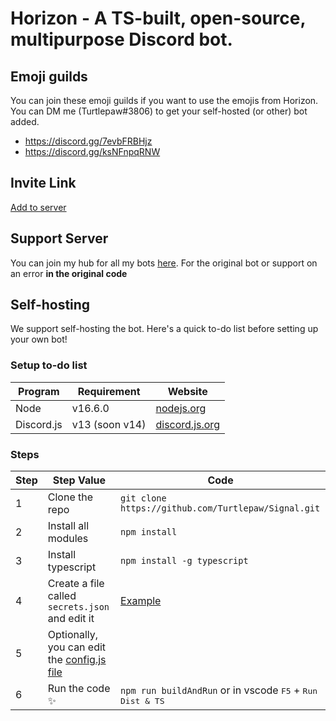 # Horizon - A TS-built, open-source, multipurpose Discord bot.

## Emoji guilds
You can join these emoji guilds if you want to use the emojis from Horizon. You can DM me (Turtlepaw#3806) to get your self-hosted (or other) bot added.

- https://discord.gg/7evbFRBHjz
- https://discord.gg/ksNFnpqRNW

## Invite Link
[Add to server](https://discord.com/oauth2/authorize?client_id=956747231615152188&permissions=1521157008391&scope=bot%20applications.commands)

## Support Server
You can join my hub for all my bots [here](https://discord.gg/9N8BkWzuBK). For the original bot or support on an error **in the original code**

## Self-hosting
We support self-hosting the bot. Here's a quick to-do list before setting up your own bot!

### Setup to-do list
Program | Requirement | Website
--- | --- | ---
Node | v16.6.0 | [nodejs.org](https://nodejs.org)
Discord.js | v13 (soon v14) | [discord.js.org](https://discord.js.org)

### Steps
Step | Step Value | Code
--- | --- | ---
1 | Clone the repo | `git clone https://github.com/Turtlepaw/Signal.git`
2 | Install all modules | `npm install`
3 | Install typescript | `npm install -g typescript`
4 | Create a file called `secrets.json` and edit it | [Example](https://github.com/Turtlepaw/signal/blob/main/src/config/secrets.example.json)
5 | Optionally, you can edit the [config.js file](https://github.com/Turtlepaw/signal/blob/main/src/config/config.js)
6 | Run the code ✨ | `npm run buildAndRun` or in vscode <kbd>F5</kbd> + <kbd>Run Dist & TS</kbd>
